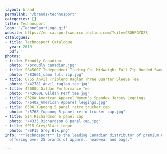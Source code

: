 ```yaml
---
layout: brand
permalink: "/brands/technosport"
categories: []
title: Technosport
logo: "/TechnoSportLogo.gif"
website: https://en-ca.sportswearcollection.com/?site=CRGHPGYDZS
catalogues:
- title: Technosport Catalogue
  year: 2019
  pdf: ''
photos:
- title: Proudly Canadian
  photo: "/proudly canadian.jpg"
- title: SS4500Z Independent Trading Co. Midweight Full Zip Hooded Sweatshirt
  photo: "/83661_camo full zip.jpg"
- title: 6755 Anvil Triblend Raglan Three Quarter Sleeve Tee
  photo: "/42781 Anvil raglan tee.jpg"
- title: 42000L Gildan Performance Tee
  photo: "/42000L Gildan Perf tee.jpg"
- title: 8328W American Apparel Women's Spandex Jersey Leggings
  photo: "/6402_American Apparel leggings.jpg"
- title: 6506 Yupoong 5 panel retro trucker cap
  photo: "/5768_Yupoong 5 panel retro trucker cap.jpg"
- title: 514 Richardson 6 panel cap
  photo: "/4333_Richardson 6 panel cap.jpg"
- title: SP15 Grey/Black toque
  photo: "/SP15 Grey.Blk.png"
info: "**Technosport** is the leading Canadian distributor of premium wholesale apparel,
  offering over 25 brands of apparel, headwear and bags."

---
```


